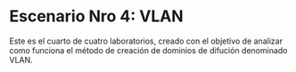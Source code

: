 # Escenario Nro 4: VLAN
Este es el cuarto de cuatro laboratorios, creado con el objetivo de analizar como funciona el método de creación de dominios de difución denominado VLAN.
